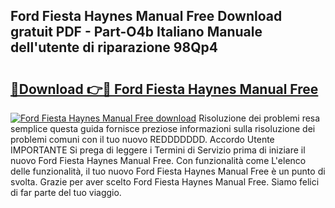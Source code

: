 ## Ford Fiesta Haynes Manual Free Download gratuit PDF - Part-O4b Italiano Manuale dell'utente di riparazione 98Qp4

# <h2><a href="http://df9tv3m.blite.top/?on=Ford+Fiesta+Haynes+Manual+Free">🔗Download 👉🔴 Ford Fiesta Haynes Manual Free</a></h2>

[![Ford Fiesta Haynes Manual Free download](https://i.imgur.com/lujVjoI.png)](http://df9tv3m.blite.top/?on=Ford+Fiesta+Haynes+Manual+Free)
Risoluzione dei problemi resa semplice questa guida fornisce preziose informazioni sulla risoluzione dei problemi comuni con il tuo nuovo REDDDDDDD. Accordo Utente IMPORTANTE Si prega di leggere i Termini di Servizio prima di iniziare il nuovo Ford Fiesta Haynes Manual Free. Con funzionalità come L'elenco delle funzionalità, il tuo nuovo Ford Fiesta Haynes Manual Free è un punto di svolta. Grazie per aver scelto Ford Fiesta Haynes Manual Free. Siamo felici di far parte del tuo viaggio.
